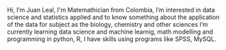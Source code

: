 Hi, I’m Juan Leal, I'm Matemathician from Colombia, I’m interested in data science and statistics applied and to know something about the application of the data for subject as the biology, chemistry and other sciences
I’m currently learning data science and machine learnig, math modelling and programming in python, R, I have skills using programs like SPSS, MySQL.
